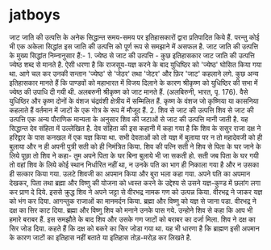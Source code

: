 # jatboys
जाट जाति की उत्पत्ति के अनेक सिद्धान्त समय-समय पर इतिहासकारों द्वारा प्रतिपादित किये हैं. परन्तु कोई भी एक अकेला सिद्धांत इस जाति की उत्पत्ति को पूर्ण रूप से समझाने में असफल है. जाट जाति की उत्पत्ति के मुख्य सिद्धांत निम्नानुसार हैं:-  1. ज्येष्ठ से जाट की उत्पत्ति - कुछ इतिहासकार जाट जाति की उत्पत्ति ज्येष्ठ शब्द से मानते है. ऐसी धरणा है कि राजसूय-यज्ञ करने के बाद युधिष्ठिर को 'ज्येष्ठ' घोसित किया गया था. आगे चल कर उनकी सन्तान 'ज्येष्ठ' से 'जेठर' तथा 'जेटर' और फ़िर 'जाट' कहलाने लगे. कुछ अन्य इतिहासकार मानते हैं कि पाण्डवों को महाभारत में विजय दिलाने के कारण श्रीकृष्ण को युधिष्ठिर की सभा में ज्येष्ठ की उपाधि दी गयी थी. अलबरुनी श्रीकृष्ण को जाट मानते हैं. (अलबिरुनी, भारत, पृ. 176). वैसे युधिष्ठिर और कृष्ण दोनों के वंशज चंद्रवंशी क्षेत्रीय में सम्मिलित हैं. कृष्ण के वंशज जो कृष्णिया या कासनिया कहलाते हैं वर्तमान में जाटों के एक गोत्र के रूप में मौजूद हैं.  2. शिव से जाट की उत्पत्ति   शिव से जाट की उत्पत्ति एक अन्य पौराणिक मान्यता के अनुसार शिव की जटाओं से जाट की उत्पत्ति मानी जाती है. यह सिद्धान्त देव संहिता में उल्लेखित है. देव संहिता की इस कहानी में कहा गया है कि शिव के ससुर राजा दक्ष ने हरिद्वार के पास कनखल में एक यज्ञ किया था. सभी देवताओं को तो यज्ञ में बुलाया पर न तो महादेवजी को ही बुलाया और न ही अपनी पुत्री सती को ही निमंत्रित किया. शिव की पत्नि सती ने शिव से पिता के घर जाने के लिये पूछा तो शिव ने कहा- तुम अपने पिता के घर बिना बुलाये भी जा सकती हो. सती जब पिता के घर गयी तो वहां शिव के लिये कोई स्थान निर्धारित नहीं था, न उनके पति का भाग ही निकाला गया है और न उसका ही सत्कार किया गया. उलटे शिवजी का अपमान किया और बुरा भला कहा गया. अपने पति का अपमान देखकर, पिता तथा ब्रह्मा और विष्णु की योजना को ध्वस्त करने के उद्देश्य से उसने यज्ञ-कुण्ड में छलांग लगा कर प्राण दे दिये. इससे क्रुद्ध शिव ने अपने जट्टा से वीरभद्र नामक गण को उत्पन्न किया. वीरभद्र ने जाकर यज्ञ को भंग कर दिया. आगन्तुक राजाओं का मानमर्दन किया. ब्रह्मा और विष्णु को यज्ञ से जाना पडा. वीरभद्र ने दक्ष का सिर काट दिया. ब्रह्मा और विष्णु शिव को मनाने उनके पास गये. उन्होने शिव से कहा कि आप भी हमारे बराबर हैं. इस समझौते के बाद शिव और उसके गण जाटों को बराबर का दर्जा मिला. शिव ने दक्ष का सिर जोड दिया. कहते हैं कि दक्ष को बकरे का सिर जोडा गया था. यह भी धारणा है कि ब्राह्मण इसी अपमान के कारण जाटों का इतिहास नहीं बताते या इतिहास तोड़-मरोड़ कर लिखते है.

